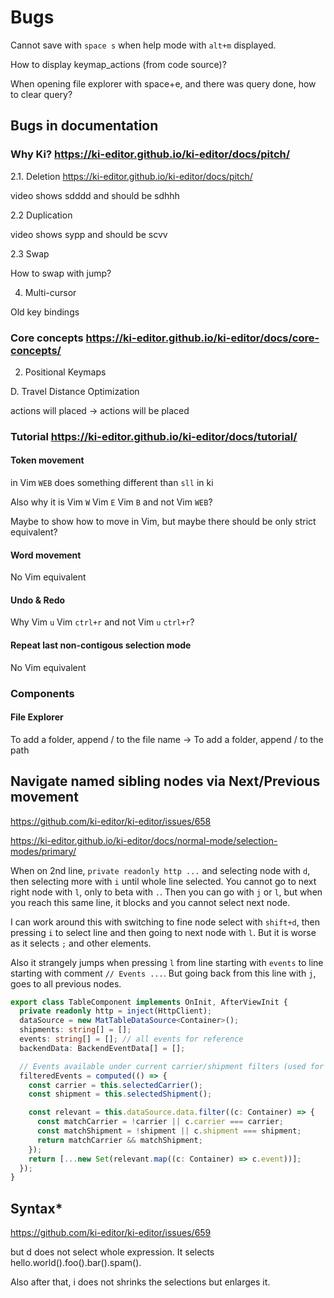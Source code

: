 # Bugs

Cannot save with `space s` when help mode with `alt+m` displayed.

How to display keymap_actions (from code source)?

When opening file explorer with space+e, and there was query done, how to clear query?

## Bugs in documentation

### Why Ki? <https://ki-editor.github.io/ki-editor/docs/pitch/>

2.1. Deletion <https://ki-editor.github.io/ki-editor/docs/pitch/>

video shows sdddd and should be sdhhh

2.2 Duplication

video shows sypp and should be scvv

2.3 Swap

How to swap with jump?

4. Multi-cursor

Old key bindings

### Core concepts <https://ki-editor.github.io/ki-editor/docs/core-concepts/>

2. Positional Keymaps

D. Travel Distance Optimization

actions will placed ->  actions will be placed

### Tutorial <https://ki-editor.github.io/ki-editor/docs/tutorial/>

#### Token movement

in Vim `WEB` does something different than `sll` in ki

Also why it is Vim `W` Vim `E` Vim `B` and not Vim `WEB`?

Maybe to show how to move in Vim, but maybe there should be only strict equivalent?

#### Word movement

No Vim equivalent

#### Undo & Redo

Why Vim `u` Vim `ctrl+r` and not Vim `u` `ctrl+r`?

#### Repeat last non-contigous selection mode

No Vim equivalent

### Components

#### File Explorer

To add a folder, append / to the file name -> To add a folder, append / to the path

## Navigate named sibling nodes via Next/Previous movement

<https://github.com/ki-editor/ki-editor/issues/658>

<https://ki-editor.github.io/ki-editor/docs/normal-mode/selection-modes/primary/>

When on 2nd line, `private readonly http ...` and selecting node with `d`, then selecting more with `i` until whole line selected.
You cannot go to next right node with `l`, only to beta with `.`. Then you can go with `j` or `l`, but when you reach this same line,
it blocks and you cannot select next node.

I can work around this with switching to fine node select with `shift+d`, then pressing `i` to select line and then going to next node with `l`. But it is worse as it selects `;` and other elements.

Also it strangely jumps when pressing `l` from line starting with `events` to line starting with comment `// Events ...`.
But going back from this line with `j`, goes to all previous nodes.

```typescript
export class TableComponent implements OnInit, AfterViewInit {
  private readonly http = inject(HttpClient);
  dataSource = new MatTableDataSource<Container>();
  shipments: string[] = [];
  events: string[] = []; // all events for reference
  backendData: BackendEventData[] = [];

  // Events available under current carrier/shipment filters (used for iteration)
  filteredEvents = computed(() => {
    const carrier = this.selectedCarrier();
    const shipment = this.selectedShipment();

    const relevant = this.dataSource.data.filter((c: Container) => {
      const matchCarrier = !carrier || c.carrier === carrier;
      const matchShipment = !shipment || c.shipment === shipment;
      return matchCarrier && matchShipment;
    });
    return [...new Set(relevant.map((c: Container) => c.event))];
  });
}
```

## Syntax*

<https://github.com/ki-editor/ki-editor/issues/659>

but d does not select whole expression. It selects hello.world().foo().bar().spam().

Also after that, i does not shrinks the selections but enlarges it.
